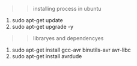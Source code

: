 >>installing process in ubuntu
1. sudo apt-get update
2. sudo apt-get upgrade -y

>> libraryes and dependencyes
1. sudo apt-get install gcc-avr binutils-avr avr-libc
2. sudo apt-get install avrdude
